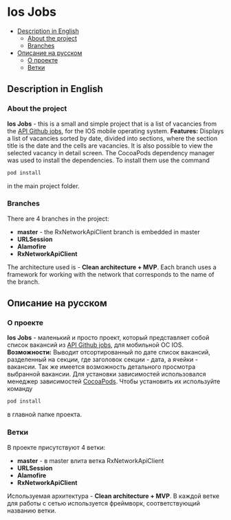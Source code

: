 # Ios Jobs

- [Description in English](#Description-in-English)
  - [About the project](#About-the-project)
  - [Branches](#Branches)
- [Описание на русском](#Описание-на-русском)
  - [О проекте](#О-проекте)
  - [Ветки](#Ветки)

## Description in English

### About the project
**Ios Jobs** - this is a small and simple project that is a list of vacancies from the [API Github jobs](https://jobs.github.com/api), for the IOS mobile operating system.
**Features:** Displays a list of vacancies sorted by date, divided into sections, where the section title is the date and the cells are vacancies. It is also possible to view the selected vacancy in detail screen.
The CocoaPods dependency manager was used to install the dependencies. To install them use the command
```ruby
pod install
```
in the main project folder.
### Branches
There are 4 branches in the project:
- **master** - the RxNetworkApiClient branch is embedded in master
- **URLSession**
- **Alamofire**
- **RxNetworkApiClient**

The architecture used is - **Clean architecture + MVP**. Each branch uses a framework for working with the network that corresponds to the name of the branch.
## Описание на русском

### О проекте
**Ios Jobs** - маленький и просто проект, который представляет собой список вакансий из [API Github jobs](https://jobs.github.com/api), для мобильной ОС IOS.
**Возможности:** Выводит отсортированный по дате список вакансий, разделенный на секции, где заголовок секции - дата, а ячейки - вакансии. Так же имеется возможность детального просмотра выбранной вакансии.
Для установки зависимостей использовался менеджер зависимостей [CocoaPods](https://cocoapods.org). Чтобы установить их используйте команду
```ruby
pod install
```
в главной папке проекта.
### Ветки
В проекте присутствуют 4 ветки:
- **master** - в master влита ветка RxNetworkApiClient
- **URLSession**
- **Alamofire**
- **RxNetworkApiClient**

Используемая архитектура - **Clean architecture + MVP**. В каждой ветке для работы с сетью используется фреймворк, соответствующий названию ветки.
